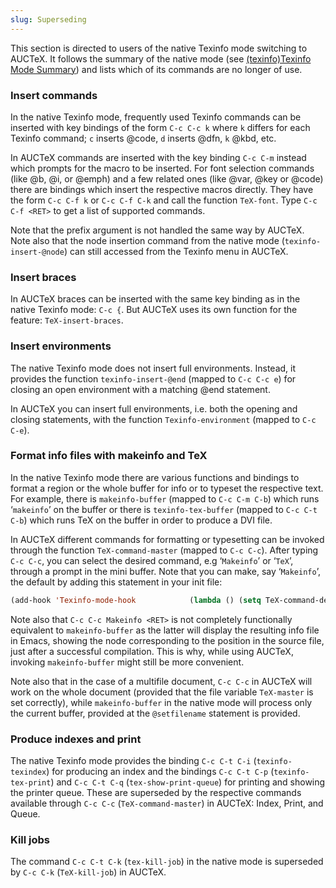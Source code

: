 ```yaml
---
slug: Superseding
---
```


This section is directed to users of the native Texinfo mode switching to AUCTeX. It follows the summary of the native mode (see [(texinfo)Texinfo Mode Summary](/docs/auctex/Texinfo-Mode-Summary)) and lists which of its commands are no longer of use.

### Insert commands

In the native Texinfo mode, frequently used Texinfo commands can be inserted with key bindings of the form `C-c C-c k` where `k` differs for each Texinfo command; `c` inserts @code, `d` inserts @dfn, `k` @kbd, etc.

In AUCTeX commands are inserted with the key binding `C-c C-m` instead which prompts for the macro to be inserted. For font selection commands (like @b, @i, or @emph) and a few related ones (like @var, @key or @code) there are bindings which insert the respective macros directly. They have the form `C-c C-f k` or `C-c C-f C-k` and call the function `TeX-font`. Type `C-c C-f <RET>` to get a list of supported commands.

Note that the prefix argument is not handled the same way by AUCTeX. Note also that the node insertion command from the native mode (`texinfo-insert-@node`) can still accessed from the Texinfo menu in AUCTeX.

### Insert braces

In AUCTeX braces can be inserted with the same key binding as in the native Texinfo mode: `C-c {`. But AUCTeX uses its own function for the feature: `TeX-insert-braces`.

### Insert environments

The native Texinfo mode does not insert full environments. Instead, it provides the function `texinfo-insert-@end` (mapped to `C-c C-c e`) for closing an open environment with a matching @end statement.

In AUCTeX you can insert full environments, i.e. both the opening and closing statements, with the function `Texinfo-environment` (mapped to `C-c C-e`).

### Format info files with makeinfo and TeX

In the native Texinfo mode there are various functions and bindings to format a region or the whole buffer for info or to typeset the respective text. For example, there is `makeinfo-buffer` (mapped to `C-c C-m C-b`) which runs ‘`makeinfo`’ on the buffer or there is `texinfo-tex-buffer` (mapped to `C-c C-t C-b`) which runs TeX on the buffer in order to produce a DVI file.

In AUCTeX different commands for formatting or typesetting can be invoked through the function `TeX-command-master` (mapped to `C-c C-c`). After typing `C-c C-c`, you can select the desired command, e.g ‘`Makeinfo`’ or ‘`TeX`’, through a prompt in the mini buffer. Note that you can make, say ‘`Makeinfo`’, the default by adding this statement in your init file:

```lisp
(add-hook 'Texinfo-mode-hook            (lambda () (setq TeX-command-default "Makeinfo"))) 
```

Note also that `C-c C-c Makeinfo <RET>` is not completely functionally equivalent to `makeinfo-buffer` as the latter will display the resulting info file in Emacs, showing the node corresponding to the position in the source file, just after a successful compilation. This is why, while using AUCTeX, invoking `makeinfo-buffer` might still be more convenient.

Note also that in the case of a multifile document, `C-c C-c` in AUCTeX will work on the whole document (provided that the file variable `TeX-master` is set correctly), while `makeinfo-buffer` in the native mode will process only the current buffer, provided at the `@setfilename` statement is provided.

### Produce indexes and print

The native Texinfo mode provides the binding `C-c C-t C-i` (`texinfo-texindex`) for producing an index and the bindings `C-c C-t C-p` (`texinfo-tex-print`) and `C-c C-t C-q` (`tex-show-print-queue`) for printing and showing the printer queue. These are superseded by the respective commands available through `C-c C-c` (`TeX-command-master`) in AUCTeX: Index, Print, and Queue.

### Kill jobs

The command `C-c C-t C-k` (`tex-kill-job`) in the native mode is superseded by `C-c C-k` (`TeX-kill-job`) in AUCTeX.
